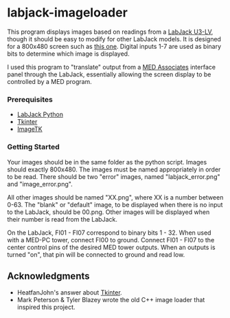 # labjack-imageloader

This program displays images based on readings from a [LabJack U3-LV](https://labjack.com/products/u3), though it should be easy to modify for other LabJack models. It is designed for a 800x480 screen such as [this one](https://www.adafruit.com/product/2406). Digital inputs 1-7 are used as binary bits to determine which image is displayed.

I used this program to "translate" output from a [MED Associates](http://www.med-associates.com/) interface panel through the LabJack, essentially allowing the screen display to be controlled by a MED program.

### Prerequisites

* [LabJack Python](https://labjack.com/support/software/examples/ud/labjackpython)
* [Tkinter](https://wiki.python.org/moin/TkInter)
* [ImageTK](https://pillow.readthedocs.io/en/4.2.x/reference/ImageTk.html)

### Getting Started

Your images should be in the same folder as the python script.  Images should exactly 800x480.
The images must be named appropriately in order to be read.  There should be two "error" images, named "labjack_error.png" and "image_error.png".

All other images should be named "XX.png", where XX is a number between 0-63.  The "blank" or "default" image, to be displayed when there is no input to the LabJack, should be 00.png.  Other images will be displayed when their number is read from the LabJack.

On the LabJack, FI01 - FI07 correspond to binary bits 1 - 32.  When used with a MED-PC tower, connect FI00 to ground.  Connect FI01 - FI07 to the center control pins of the desired MED tower outputs.  When an outputs is turned "on", that pin will be connected to ground and read low.  

## Acknowledgments

* HeatfanJohn's answer about [Tkinter](https://raspberrypi.stackexchange.com/questions/18261/how-do-i-display-an-image-file-png-in-a-simple-window).
* Mark Peterson & Tyler Blazey wrote the old C++ image loader that inspired this project.
